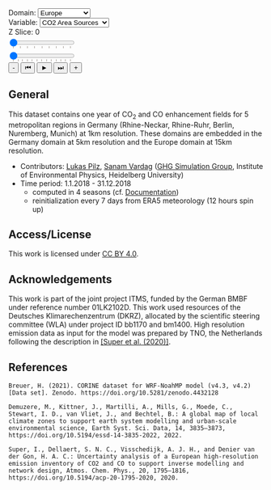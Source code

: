 <link rel="stylesheet" href="{{ '/assets/css/v1.css' | relative_url }}">
<div id="fullplot">
  <div id="container">
    <div id="controls">
      <div id="dropdown-controls">
        <div id="domain-container">
          <label for="domainDropdown">Domain:</label>
          <select id="domainDropdown">
            <option value="1">Europe</option>
            <option value="2">Germany</option>
            <option value="3">Rhine-Neckar</option>
            <option value="4">Berlin</option>
            <option value="5">Rhine-Ruhr</option>
            <option value="6">Nuremberg</option>
            <option value="7">Munich</option>
          </select>
        </div>
        <div id="variable-container">
          <label for="variableDropdown">Variable:</label>
          <select id="variableDropdown">
            <option value="CO2_ANT">CO2 Area Sources</option>
            <option value="CO2_TST">CO2 Point Sources</option>
            <option value="CO2_TRAFFIC">CO2 Traffic</option>
            <option value="CO2_BF">CO2 Biofuel</option>
            <option value="CO2_VPRM">CO2 Biogenic</option>
            <option value="CO_ANT">CO Anthro</option>
          </select>
        </div>
      </div>
      <div id="zslider-container">
        <label id="zlabel" for="zslider">Z Slice: 0</label>
        <div id="zslider-inner">
          <input type="range" id="zslider" min="0" max="40" value="0" step="1" list="ztickmarks">
          <datalist id="ztickmarks">
            <option value="40" label="40"></option>
            <option value="35" label="35"></option>
            <option value="30" label="30"></option>
            <option value="25" label="25"></option>
            <option value="20" label="20"></option>
            <option value="15" label="15"></option>
            <option value="10" label="10"></option>
            <option value="5" label="5"></option>
            <option value="0" label="0"></option>
          </datalist>
        </div>
      </div>
    </div>
    <div id="myDiv"></div>
  </div>
  <div id="timeWidget">
    <input type="range" id="timeSlider" min="0" max="8760" value="0" step="24" list="tickmarks">
    <datalist id="tickmarks">
      <option value="0" label="Jan"></option>
      <option value="744" label="Feb"></option>
      <option value="1416" label="Mar"></option>
      <option value="2160" label="Apr"></option>
      <option value="2880" label="May"></option>
      <option value="3624" label="Jun"></option>
      <option value="4344" label="Jul"></option>
      <option value="5088" label="Aug"></option>
      <option value="5832" label="Sep"></option>
      <option value="6552" label="Oct"></option>
      <option value="7296" label="Nov"></option>
      <option value="8016" label="Dec"></option>
      <option value="8760" label="2019"></option>
    </datalist>
    <div id="timeWidget-buttons">
      <button id="decreaseSpeedButton">-</button>
      <button id="decrementTimeButton">&#9198;</button>
      <button id="playButton">&#9658;</button>
      <button id="incrementTimeButton">&#9197;</button>
      <button id="increaseSpeedButton">+</button>
    </div>
  </div>
</div>

<script type="module" src="{{ '/assets/scripts/plot_v1.js' | relative_url }}"></script>
<script src="https://cdn.plot.ly/plotly-latest.min.js"></script>
<script src="{{ '/assets/scripts/decoder.js' | relative_url}}" defer></script>


## General

This dataset contains one year of CO<sub>2</sub> and CO enhancement fields for 5 metropolitan regions in Germany (Rhine-Neckar, Rhine-Ruhr, Berlin, Nuremberg, Munich) at 1km resolution.
These domains are embedded in the Germany domain at 5km resolution and the Europe domain at 15km resolution.

- Contributors: <a class="enc" href="znvygb:yhxnf.cvym@vhc.hav-urvqryoret.qr">Lukas Pilz</a>, <a class="enc" href="znvygb:fnanz.ineqnt@hav-urvqryoret.qr">Sanam Vardag</a> ([GHG Simulation Group](https://www.iup.uni-heidelberg.de/de/forschung/atmosphaere/simulation-von-treibhausgasen-in-der-atmosphaere-vardag-gruppe), Institute of Environmental Physics, Heidelberg University)
- Time period: 1.1.2018 - 31.12.2018
    - computed in 4 seasons (cf. [Documentation](documentation.md))
    - reinitialization every 7 days from ERA5 meteorology (12 hours spin up)


## Access/License

This work is licensed under [CC BY 4.0](http://creativecommons.org/licenses/by/4.0).


## Acknowledgements

This work is part of the joint project ITMS, funded by the German BMBF under reference number 01LK2102D.
This work used resources of the Deutsches Klimarechenzentrum (DKRZ), allocated by the scientific steering committee (WLA) under project ID bb1170 and bm1400.
High resolution emission data as input for the model was prepared by TNO, the Netherlands following the description in [[Super et al. (2020)]](https://doi.org/10.5194/acp-20-1795-2020).


## References

```
Breuer, H. (2021). CORINE dataset for WRF-NoahMP model (v4.3, v4.2) [Data set]. Zenodo. https://doi.org/10.5281/zenodo.4432128  
```
```
Demuzere, M., Kittner, J., Martilli, A., Mills, G., Moede, C., Stewart, I. D., van Vliet, J., and Bechtel, B.: A global map of local climate zones to support earth system modelling and urban-scale environmental science, Earth Syst. Sci. Data, 14, 3835–3873, https://doi.org/10.5194/essd-14-3835-2022, 2022. 
```
```
Super, I., Dellaert, S. N. C., Visschedijk, A. J. H., and Denier van der Gon, H. A. C.: Uncertainty analysis of a European high-resolution emission inventory of CO2 and CO to support inverse modelling and network design, Atmos. Chem. Phys., 20, 1795–1816, https://doi.org/10.5194/acp-20-1795-2020, 2020. 
```
